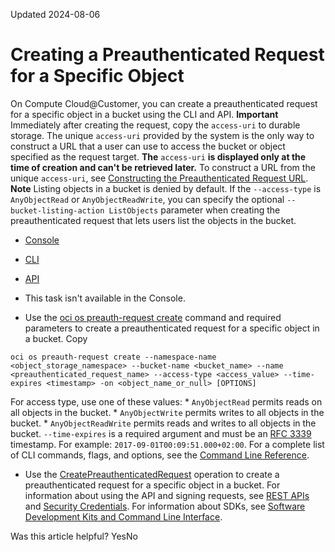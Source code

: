 Updated 2024-08-06
# Creating a Preauthenticated Request for a Specific Object
On Compute Cloud@Customer, you can create a preauthenticated request for a specific object in a bucket using the CLI and API.
**Important**
Immediately after creating the request, copy the `access-uri` to durable storage.
The unique `access-uri` provided by the system is the only way to construct a URL that a user can use to access the bucket or object specified as the request target. 
**The** `access-uri` **is displayed only at the time of creation and can't be retrieved later.**
To construct a URL from the unique `access-uri`, see [Constructing the Preauthenticated Request URL](https://docs.oracle.com/en-us/iaas/compute-cloud-at-customer/topics/object/constructing-the-pre-authenticated-request-url.htm#constructing-the-pre-authenticated-request-url "On Compute Cloud@Customer, after you have a unique access-uri, you can construct the access URL that enables users to access preauthenticated objects. The access-uri is generated when you create a preauthenticated request.").
**Note**
Listing objects in a bucket is denied by default. If the `--access-type` is `AnyObjectRead` or `AnyObjectReadWrite`, you can specify the optional `--bucket-listing-action ListObjects` parameter when creating the preauthenticated request that lets users list the objects in the bucket.
  * [Console](https://docs.oracle.com/en-us/iaas/compute-cloud-at-customer/topics/object/creating-a-pre-authenticated-request-for-a-specific-object.htm)
  * [CLI](https://docs.oracle.com/en-us/iaas/compute-cloud-at-customer/topics/object/creating-a-pre-authenticated-request-for-a-specific-object.htm)
  * [API](https://docs.oracle.com/en-us/iaas/compute-cloud-at-customer/topics/object/creating-a-pre-authenticated-request-for-a-specific-object.htm)


  * This task isn't available in the Console.
  * Use the [oci os preauth-request create](https://docs.oracle.com/iaas/tools/oci-cli/latest/oci_cli_docs/cmdref/os/preauth-request/create.html) command and required parameters to create a preauthenticated request for a specific object in a bucket.
Copy
```
oci os preauth-request create --namespace-name <object_storage_namespace> --bucket-name <bucket_name> --name <preauthenticated_request_name> --access-type <access_value> --time-expires <timestamp> -on <object_name_or_null> [OPTIONS]
```

For access type, use one of these values:
    * `AnyObjectRead` permits reads on all objects in the bucket.
    * `AnyObjectWrite` permits writes to all objects in the bucket.
    * `AnyObjectReadWrite` permits reads and writes to all objects in the bucket.
`--time-expires` is a required argument and must be an [RFC 3339](https://www.rfc-editor.org/rfc/rfc3339.html) timestamp. For example: `2017-09-01T00:09:51.000+02:00`. 
For a complete list of CLI commands, flags, and options, see the [Command Line Reference](https://docs.oracle.com/iaas/tools/oci-cli/latest/oci_cli_docs/index.html).
  * Use the [CreatePreauthenticatedRequest](https://docs.oracle.com/iaas/api/#/en/objectstorage/latest/PreauthenticatedRequest/CreatePreauthenticatedRequest) operation to create a preauthenticated request for a specific object in a bucket.
For information about using the API and signing requests, see [REST APIs](https://docs.oracle.com/iaas/Content/API/Concepts/usingapi.htm#REST_APIs) and [Security Credentials](https://docs.oracle.com/iaas/Content/General/Concepts/credentials.htm). For information about SDKs, see [Software Development Kits and Command Line Interface](https://docs.oracle.com/iaas/Content/API/Concepts/sdks.htm#Software_Development_Kits_and_Command_Line_Interface).


Was this article helpful?
YesNo

